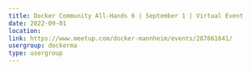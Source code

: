 ```yaml
---
title: Docker Community All-Hands 6 | September 1 | Virtual Event
date: 2022-09-01
location: 
link: https://www.meetup.com/docker-mannheim/events/287861641/
usergroup: dockerma
type: usergroup
---
```

